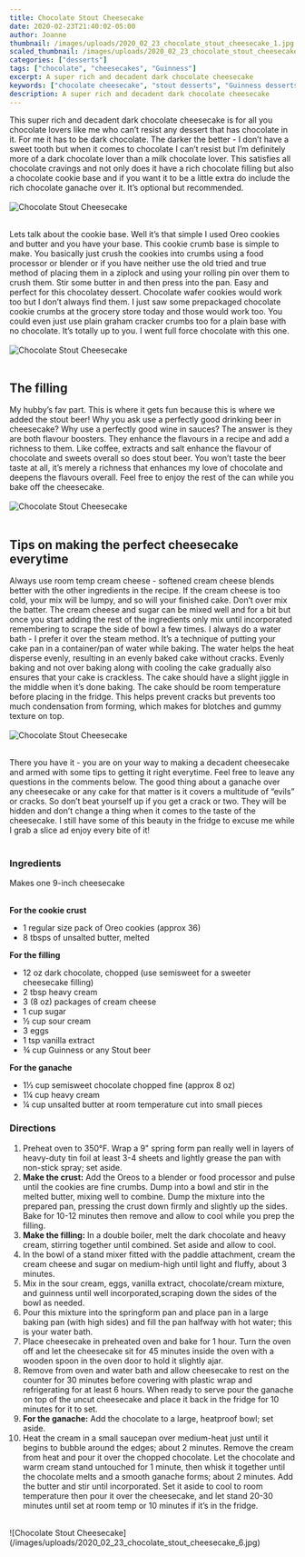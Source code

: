 ```yaml
---
title: Chocolate Stout Cheesecake
date: 2020-02-23T21:40:02-05:00
author: Joanne
thumbnail: /images/uploads/2020_02_23_chocolate_stout_cheesecake_1.jpg
scaled_thumbnail: /images/uploads/2020_02_23_chocolate_stout_cheesecake_0.jpg
categories: ["desserts"]
tags: ["chocolate", "cheesecakes", "Guinness"]
excerpt: A super rich and decadent dark chocolate cheesecake
keywords: ["chocolate cheesecake", "stout desserts", "Guinness desserts", "Guinness cakes"]
description: A super rich and decadent dark chocolate cheesecake
---
```


This super rich and decadent dark chocolate cheesecake is for all you chocolate lovers like me who can’t resist any dessert that has chocolate in it. For me it has to be dark chocolate. The darker the better - I don’t have a sweet tooth but when it comes to chocolate I can’t resist but I’m definitely more of a dark chocolate lover than a milk chocolate lover. This satisfies all chocolate cravings and not only does it have a rich chocolate filling but also a chocolate cookie base and if you want it to be a little extra do include the rich chocolate ganache over it. It’s optional but recommended. 
</br>
</br>
![Chocolate Stout Cheesecake](/images/uploads/2020_02_23_chocolate_stout_cheesecake_2.jpg)
</br>
</br>

Lets talk about the cookie base. Well it’s that simple I used Oreo cookies and butter and you have your base. This cookie crumb base is simple to make. You basically just crush the cookies into crumbs using a food processor or blender or if you have neither use the old tried and true method of placing them in a ziplock and using your rolling pin over them to crush them. Stir some butter in and then press into the pan.  Easy and perfect for this chocolatey dessert. Chocolate wafer cookies would work too but I don’t always find them. I just saw some prepackaged chocolate cookie crumbs at the grocery store today and those would work too. You could even just use plain graham cracker crumbs too for a plain base with no chocolate. It’s totally up to you. I went full force chocolate with this one. 
</br>
</br>
![Chocolate Stout Cheesecake](/images/uploads/2020_02_23_chocolate_stout_cheesecake_3.jpg)
</br>
</br>

## The filling
My hubby’s fav part. This is where it gets fun because this is where we added the stout beer! Why you ask use a perfectly good drinking beer in cheesecake? Why use a perfectly good wine in sauces? The answer is they are both flavour boosters. They enhance the flavours in a recipe and add a richness to them. Like coffee, extracts and salt enhance the flavour of chocolate and sweets overall so does stout beer. You won’t taste the beer taste at all, it’s merely a richness that enhances my love of chocolate and deepens the flavours overall. Feel free to enjoy the rest of the can while you bake off the cheesecake. 
</br>
</br>
![Chocolate Stout Cheesecake](/images/uploads/2020_02_23_chocolate_stout_cheesecake_4.jpg)
</br>
</br>

## Tips on making the perfect cheesecake everytime
Always use room temp cream cheese - softened cream cheese blends better with the other ingredients in the recipe. If the cream cheese is too cold, your mix will be lumpy, and so will your finished cake.  Don’t over mix the batter. The cream cheese and sugar can be mixed well and for a bit but once you start adding the rest of the ingredients only mix until incorporated remembering to scrape the side of bowl a few times.  I always do a water bath - I prefer it over the steam method. It’s a technique of putting your cake pan in a container/pan of water while baking. The water helps the heat disperse evenly, resulting in an evenly baked cake without cracks. Evenly baking and not over baking along with cooling the cake gradually also ensures that your cake is crackless. The cake should have a slight jiggle in the middle when it’s done baking. The cake should be room temperature before placing in the fridge. This helps prevent cracks but prevents too much condensation from forming, which  makes for blotches and gummy texture on top. 
</br>
</br>
![Chocolate Stout Cheesecake](/images/uploads/2020_02_23_chocolate_stout_cheesecake_5.jpg)
</br>
</br>

There you have it - you are on your way to making a decadent cheesecake and armed with some tips to getting it right everytime. Feel free to leave any questions in the comments below. The good thing about a ganache over any cheesecake or any cake for that matter is it covers a multitude of “evils” or cracks. So don’t beat yourself up if you get a crack or two. They will be hidden and don’t change a thing when it comes to the taste of the cheesecake. I still have some of this beauty in the fridge to excuse me while I grab a slice ad enjoy every bite of it!
</br>
</br>

### Ingredients 
Makes one 9-inch cheesecake 
</br>
</br>

__For the cookie crust__

* <span itemprop="ingredients">1 regular size pack of Oreo cookies (approx 36) </span>
* <span itemprop="ingredients">8 tbsps of unsalted butter, melted </span>

__For the filling__

* <span itemprop="ingredients">12 oz dark chocolate, chopped (use semisweet for a sweeter cheesecake filling)</span>
* <span itemprop="ingredients">2 tbsp heavy cream</span>
* <span itemprop="ingredients">3 (8 oz) packages of cream cheese</span>
* <span itemprop="ingredients">1 cup sugar</span>
* <span itemprop="ingredients">&frac12; cup sour cream </span>
* <span itemprop="ingredients">3 eggs</span>
* <span itemprop="ingredients">1 tsp vanilla extract</span>
* <span itemprop="ingredients">&frac34; cup Guinness or any Stout beer</span>

__For the ganache__

* <span itemprop="ingredients">1&frac13; cup semisweet chocolate chopped fine (approx 8 oz) </span>
* <span itemprop="ingredients">1&frac14; cup heavy cream </span>
* <span itemprop="ingredients">&frac14; cup unsalted butter at room temperature cut into small pieces </span>

### Directions
<span itemprop="recipeInstructions">

1. Preheat oven to 350°F. Wrap a 9" spring form pan really well in layers of heavy-duty tin foil at least 3-4 sheets and lightly grease the pan with non-stick spray; set aside.
2. <span style="font-weight: bold">Make the crust:</span> Add the Oreos to a blender or food processor and pulse until the cookies are fine crumbs. Dump into a bowl and stir in the melted butter, mixing well to combine. Dump the mixture into the prepared pan, pressing the crust down firmly and slightly up the sides. Bake for 10-12 minutes then remove and allow to cool while you prep the filling. 
3. <span style="font-weight: bold">Make the filling:</span> In a double boiler, melt the dark chocolate and heavy cream, stirring together until combined. Set aside and allow to cool. 
4. In the bowl of a stand mixer fitted with the paddle attachment, cream the cream cheese and sugar on medium-high until light and fluffy, about 3 minutes.
5. Mix in the sour cream, eggs, vanilla extract, chocolate/cream mixture, and guinness until well incorporated,scraping down the sides of the bowl as needed.
6. Pour this mixture into the springform pan and place pan in a large baking pan (with high sides) and fill the pan halfway with hot water; this is your water bath.
7. Place cheesecake in preheated oven and bake for 1 hour. Turn the oven off and let the cheesecake sit for 45 minutes inside the oven with a wooden spoon in the oven door to hold it slightly ajar.
8. Remove from oven and water bath and allow cheesecake to rest on the counter for 30 minutes before covering with plastic wrap and refrigerating for at least 6 hours. When ready to serve pour the ganache on top of the uncut cheesecake and place it back in the fridge for 10 minutes for it to set. 
9. <span style="font-weight: bold">For the ganache:</span> Add the chocolate to a large, heatproof bowl; set aside.
10. Heat the cream in a small saucepan over medium-heat just until it begins to bubble around the edges; about 2 minutes. Remove the cream from heat and pour it over the chopped chocolate. Let the chocolate and warm cream stand untouched for 1 minute, then whisk it together until the chocolate melts and a smooth ganache forms; about 2 minutes. Add the butter and stir until incorporated. Set it aside to cool to room temperature then pour it over the cheesecake, and let stand 20-30 minutes until set at room temp or 10 minutes if it’s in the fridge. 
</span>

</br>
![Chocolate Stout Cheesecake](/images/uploads/2020_02_23_chocolate_stout_cheesecake_6.jpg)